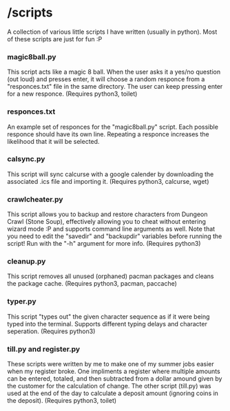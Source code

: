 # /scripts
A collection of various little scripts I have written (usually in python). Most of these scripts are just for fun :P


### magic8ball.py
This script acts like a magic 8 ball. When the user asks it a yes/no question (out loud) and presses enter, it will choose a random responce from a "responces.txt" file in the same directory. The user can keep pressing enter for a new responce. (Requires python3, toilet)

### responces.txt
An example set of responces for the "magic8ball.py" script. Each possible responce should have its own line. Repeating a responce increases the likelihood that it will be selected.

### calsync.py
This script will sync calcurse with a google calender by downloading the associated .ics file and importing it. (Requires python3, calcurse, wget)

### crawlcheater.py
This script allows you to backup and restore characters from Dungeon Crawl (Stone Soup), effectively allowing you to cheat without entering wizard mode :P and supports command line arguments as well. Note that you need to edit the "savedir" and "backupdir" variables before running the script! Run with the "-h" argument for more info. (Requires python3)

### cleanup.py
This script removes all unused (orphaned) pacman packages and cleans the package cache. (Requires python3, pacman, paccache)

### typer.py
This script "types out" the given character sequence as if it were being typed into the terminal. Supports different typing delays and character seperation. (Requires python3)

### till.py and register.py
These scripts were written by me to make one of my summer jobs easier when my register broke. One impliments a register where multiple amounts can be entered, totaled, and then subtracted from a dollar amound given by the customer for the calculation of change. The other script (till.py) was used at the end of the day to calculate a deposit amount (ignoring coins in the deposit). (Requires python3, toilet)

